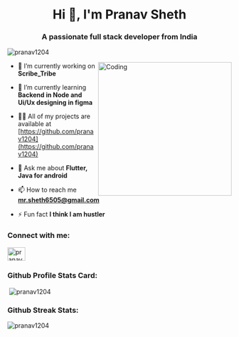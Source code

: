 <h1 align="center">Hi 👋, I'm Pranav Sheth</h1>
<h3 align="center">A passionate full stack developer from India</h3>

<p align="left"> <img src="https://komarev.com/ghpvc/?username=pranav1204&label=Profile%20views&color=0e75b6&style=flat" alt="pranav1204" /> </p>

<img align="right" alt="Coding" width="300" src="https://cdn.dribbble.com/users/1162077/screenshots/3848914/programmer.gif">

- 🔭 I’m currently working on **Scribe_Tribe**

- 🌱 I’m currently learning **Backend in Node and Ui/Ux designing in figma**

- 👨‍💻 All of my projects are available at [https://github.com/pranav1204](https://github.com/pranav1204)

- 💬 Ask me about **Flutter, Java for android**

- 📫 How to reach me **mr.sheth6505@gmail.com**

- ⚡ Fun fact **I think I am hustler**

<h3 align="left">Connect with me:</h3>
<p align="left">
<a href="https://linkedin.com/in/pranav sheth" target="blank"><img align="center" src="https://raw.githubusercontent.com/rahuldkjain/github-profile-readme-generator/master/src/images/icons/Social/linked-in-alt.svg" alt="pranav sheth" height="30" width="40" /></a>
</p>
<h3 align="left">Github Profile Stats Card:</h3>
<p>&nbsp;<img align="center" src="https://github-readme-stats.vercel.app/api?username=pranav1204&show_icons=true&locale=en" alt="pranav1204" /></p>
<h3 align="left">Github Streak Stats:</h3>
<p><img align="center" src="https://github-readme-streak-stats.herokuapp.com/?user=pranav1204&" alt="pranav1204" /></p>
